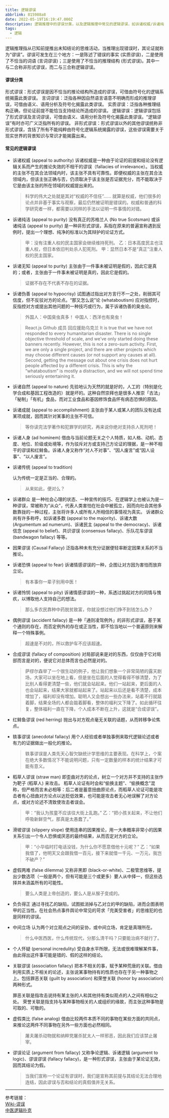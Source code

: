 ```yaml
---
title: 逻辑谬误
abbrlink: 815988a8
date: 2022-05-19T16:19:47.000Z
description: 逻辑推理中的谬误分类，以及逻辑推理中常见的逻辑谬误，如诉诸权威/诉诸纯洁/诉诸无知/红鲱鱼谬误/稻草人谬误等。
tags:
  - 逻辑
---
```


逻辑推理指从已知前提推出未知结论的思维活动，当推理出现错误时，其论证就称为“谬误”。谬误可发生在三个地方：一是陈述了错误的事实 (实质谬误)，二是使用了不恰当的词语 (言词谬误)；三是使用了不恰当的推理结构 (形式谬误)。其中一与二合称非形式谬误，而二与三合称逻辑谬误。

#### 谬误分类

形式谬误：形式谬误是因不恰当的推论结构所造成的谬误，可借由符号化的逻辑系统揭露此类谬误。
言词谬误：泛指各种因自然语言语意不明确而形成的推理谬误，可借由语义、语用分析及符号化揭露此类谬误。
实质谬误：泛指各种推理结构正确，但论证前提不能恰当支持结论所造成的谬误。
逻辑谬误：逻辑谬误包括了形式谬误及言词谬误，可借由语义、语用分析及符号化揭露此类谬误。“逻辑谬误”有时亦可广义泛指所有的谬误。
非形式谬误：形式谬误以外的其他谬误统称非形式谬误，含括了所有不能纯粹由符号化逻辑系统揭露的谬误，这些谬误需要关于现实世界的背景知识与常识才能揭露出来。

#### 常见的逻辑谬误

- 诉诸权威 (appeal to authority)
  诉诸权威是一种由于论证的前提和结论没有逻辑关系而产生的推论失效的不相干的谬误（fallacies of irrelevance）。当权威的主张不在其合法领域内时，该主张不具有可靠性。即便权威的主张在其合法领域内，但该主张正确与否，仍须取决于该主张是否证据充分，而不能取决于它是由该主张的所在领域的权威提出来的。

  > 科学的伟大之处就是其对“权威的不信任”…… 就算是权威，他们很多的论点并非基于事实与观察，最后仍然被证明是错误的。权威和普通的科学研究者一样，都需要以同样的手法以证明一件事情的对错。

- 诉诸纯洁 (appeal to purity)
  没有真正的苏格兰人 (No true Scotsman) 或诉诸纯洁 (appeal to purity) 是一种非形式谬误，系指在原来的普遍宣称遇到反例时，提出一个理想、纯净的标准以为其辩护的论证方式。

  > 甲：没有注重人权的民主国家会继续维持死刑。
  > 乙：日本高度民主也注重人权，但日本依旧判处杀人犯死刑。
  > 甲：显然日本不是“真正”注重人权的民主国家。

- 诉诸无知 (appeal to purity)
  主张由于一件事未被证明是假的，因此它是真的；或者，主张由于一件事未被证明是真的，因此它是假的。

  > 证据不存在不代表不存在的证据。

- 诉诸伪善 (appeal to hypocrisy)
  试图通过指出对方言行不一之处，削弱其可信度，但不反驳对方的论点。“那又怎么说”论 (whataboutism) 应对指控时，反指控对方或提出其他问题的一种技巧或行为，属于诉诸伪善的臭虫论。

  > 外国人：中国臭虫真多！
  > 中国人：西洋也有臭虫！

  > React.js Github 成员 回应援助乌克兰
  > It is true that we have not responded to every humanitarian disaster. There is no single objective threshold of scale, and we’ve only started doing these banners recently. However, this is not a zero-sum activity. First, we are only a single project, and there are other projects which may choose different causes (or not support any causes at all). Second, getting the message out about one crisis does not hurt people affected by a different crisis. This is why the “whataboutism” is mostly a distraction, and we will not spend time seriously entertaining it.

- 诉诸自然 (appeal to nature)
  先验地认为天然的就是好的，人工的（特别是化学合成和基因工程改造的）就是坏的。这种自然崇拜也是很多人推崇「古法」「秘制」「有机」食品，而对工业食品和基因修饰食品怀有病态恐惧的原因。

- 诉诸成就 (appeal to accomplishment)
  主张由于某人或某人的团队没有达成某项成就，因而其针对某事的主张不可信。

  > 等你读完法学著作和犯罪学的研究，再来说你绝对支持杀人死刑吧！

- 诉诸人身 (ad hominem)
  借由与当前论题无关之个人特质，如人格、动机、态度、地位、阶级或处境等，作为驳斥对方或支持己方论证的理据，是一种不相干的谬误和红鲱鱼。诉诸人身又称作“对人不对事”、“因人废言”或“因人设事”、“以人废言”。

- 诉诸传统 (appeal to tradition)

  认为传统一定是正当的、合理的。

  > 从来如此，便对么？

- 诉诸群众
  是一种社会心理的状态、一种宣传的技巧、在逻辑学上也被认为是一种谬误，常被称为“从众”，代表人类害怕在社会中被孤立，因而向社会其他多数靠拢的一种过程，主张将许多人或所有人所相信的事情视为真实。
  诉诸群众尚有许多称呼，如诉诸多数 (appeal to the majority)、诉诸大数 (Argumentum ad numerum)、诉诸民主 (appeal to the democracy)、诉诸信念 (appeal to belief)、共识谬误 (consensus fallacy)、乐队花车谬误 (bandwagon fallacy) 等等。

- 因果谬误 (Causal Fallacy)
  泛指各种未有充分证据便轻率断定因果关系的不当推论。

- 诉诸恐惧 (appeal to fear)
  诉诸情感谬误的一种，企图让对方因为害怕而放弃立论。

  > 有本事你一辈子别用中医！

- 诉诸怜悯 (appeal to pity)
  诉诸情感谬误的一种，系透过挑起对方的同情与愧疚，以博取他人支持自己的想法。

  > 那么多农民靠种中药脱贫致富，你就没想过他们挣不到钱怎么办？

- 偶例谬误 (accident fallacy)
  是一种「通则凌驾例外」的非形式谬误，基于某个通则的存在，而否定例外的存在或正当性，即不恰当地以一个普遍原则来解释一个特殊事例。

  > 超速是不对的，所以救护车不应该超速。

- 合成谬误 (fallacy of composition)
  对局部说来是对的东西，仅仅由于它对局部而言是对的，便说它对总体而言也必然是对的。

  > 萨缪尔森举了一个很生动的例子，他让我们想象一个非常简陋的露天剧场，大家可以坐在地上看，但是坐在后面的人觉得看得不够清楚，为了比别人看得更清楚一些，他们就会站起来。他们一站起来，更后面的人也会站起来，结果大家就都站起来了。站起来以后还是看不清楚，成本增加了，福利却没有增加。聪明人又会想出一些办法来，站着不行就踮着脚，结果全场的人都会踮着脚看，整体的福利又下降了。如此循环往复，整体福利一直在下降，个人成本不断在上升，这就是“合成谬误”。

- 红鲱鱼谬误 (red herring)
  抛出与对方观点毫无关联的话题，从而转移争论焦点。

- 轶事谬误 (anecdotal fallacy)
  用个人经验或者单独事例来取代逻辑论述或者有力的证据做出一般化的推论。

  > 轶事谬误是人类先天心智欠缺统计学思维的主要表现。在科学上，个案在绝大多数情况下不能说明问题，只有一定数量的样本的统计结果才可能有意义。

- 稻草人谬误 (straw man)
  即歪曲对方的论点，树立一个对方并不支持的主张作为靶子 (稻草人) 来攻击。
  稻草人论证有时会和“偷换主题”、“偷换概念”混称，但严格而言未必相等：后二者是蓄意扭曲原论点，而稻草人论证可能是攻击者有心扭曲对方论点以达贬低效果，也可能是攻击者无心地误解了对方论点，或对方论述不清致使攻击者误会。

  > 甲：“我认为孩童不应该往大街上乱跑。”
  > 乙：“把小孩关起来，不让他们呼吸新鲜空气，那真是太愚蠢了。”

- 滑坡谬误 (slippery slope)
  使用连串的因果推论，用一大串概率非常小的因果关系引出一个令人恐惧或厌恶的最终结果，从而否定对方的立论。

  > 甲：“小华临时打电话没钱，为什么你不愿意借他十元呢？”
  > 乙：“如果我借了，他明天又会跟我借一百元，接下来就借一千元、一万元，我岂不破产？”

- 虚假两难 (false dilemma)
  又称非黑即 (black-or-white)、二极管思维等，提出少数选项（一般是两个，但有可能是三个或更多）要人从中择一，但这些选择并未涵盖所有的可能性。

  > 要么人类是上帝创造的，要么人是从猴子变成的。

- 负负得正
  通过寻找乙的缺陷，试图抵消掉与乙对立的甲的缺陷，进而企图表明甲的正当性。在社会热点事件舆论中常见的苛求「完美受害者」的思维犯的也是同样的谬误。

- 中间立场
  认为两个对立观点之间的妥协，或中间立场，肯定是真理所在。

  > 什么中医西医，什么传统现代，分那么清干吗？只要能治病不就行了。

- 个人怀疑 (personal incredulity)
  受自身水平所限，无法或很难理解某件事，由此得出这件事可能是错的、假的这样的结论。

- 关联谬误 (association fallacy)
  把本不相关的事，赋予某种荒唐的关联。借由利用实质上不相关的论述，主张说某事物持有的性质也存在于另一种事物之上。包括罪恶关联 (guilt by association) 和荣誉关联 (honor by association) 两种形式。

  罪恶关联是指攻击说持有某主张的人和其他持有类似观点的人之间有相似之处。
  荣誉关联是指支持与某种事物相关的人或组织的缘故，而主张这种事物是可取的、可敬的。

- 虚假类比 (false analog)
  借由比较两件本质不同的事物在某些方面的共同点，来推论这两件不同事物在另外一些方面也必然相同。

  > 屠夫屠杀动物就和纳粹党屠杀犹太人一样邪恶，因此我们应该禁止屠宰。

- 谬误论证 (argument from fallacy)
  又称争论逻辑、诉诸逻辑 (argument to logic)、谬误谬误 (fallacy fallacy)，是一种形式谬误，主张由于某论证无效，因而其结论为假。

  > 当我们宣称一个论证有谬误时，我们是宣称其前提与其结论无法合理地连结，因此谬误与否和结论的真假值并无关系。

---

参考链接：  
[Wiki-谬误](https://zh.wikipedia.org/zh-my/%E8%AC%AC%E8%AA%A4)  
[中医逻辑扑克](https://github.com/benjaminsliu/logiccards/)
